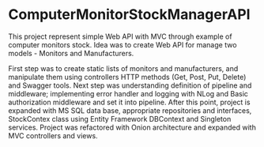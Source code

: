 # ComputerMonitorStockManagerAPI

This project represent simple Web API with MVC through example of computer monitors stock. 
Idea was to create Web API for manage two models - Monitors and Manufacturers.

First step was to create static lists of monitors and manufacturers, and manipulate them 
using controllers HTTP methods (Get, Post, Put, Delete) and Swagger tools. Next step was 
understanding definition of pipeline and middleware; implementing error handler and 
logging with NLog and Basic authorization middleware and set it into pipeline. After this point, 
project is expanded with MS SQL data base, appropriate repositories and interfaces, 
StockContex class using Entity Framework DBContext and Singleton services. 
Project was refactored with Onion architecture and expanded with MVC controllers and views. 
